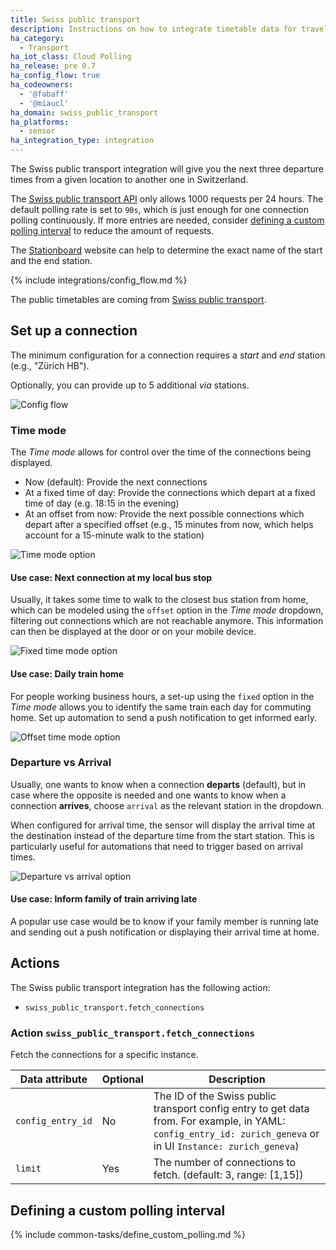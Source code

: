 ```yaml
---
title: Swiss public transport
description: Instructions on how to integrate timetable data for traveling in Switzerland within Home Assistant.
ha_category:
  - Transport
ha_iot_class: Cloud Polling
ha_release: pre 0.7
ha_config_flow: true
ha_codeowners:
  - '@fabaff'
  - '@miaucl'
ha_domain: swiss_public_transport
ha_platforms:
  - sensor
ha_integration_type: integration
---
```


The Swiss public transport integration will give you the next three departure times from a given location to another one in Switzerland.

The [Swiss public transport API](https://transport.opendata.ch/) only allows 1000 requests per 24 hours. The default polling rate is set to `90s`, which is just enough for one connection polling continuously. If more entries are needed, consider [defining a custom polling interval](#defining-a-custom-polling-interval) to reduce the amount of requests.

The [Stationboard](https://transport.opendata.ch/examples/stationboard.html) website can help to determine the exact name of the start and the end station.

{% include integrations/config_flow.md %}

The public timetables are coming from [Swiss public transport](https://transport.opendata.ch/).

## Set up a connection

The minimum configuration for a connection requires a _start_ and _end_ station (e.g., "Zürich HB").

Optionally, you can provide up to 5 additional _via_ stations.

![Config flow](/images/integrations/swiss_public_transport/config_flow.png)

### Time mode

The _Time mode_ allows for control over the time of the connections being displayed.

- Now (default): Provide the next connections
- At a fixed time of day: Provide the connections which depart at a fixed time of day (e.g. 18:15 in the evening)
- At an offset from now: Provide the next possible connections which depart after a specified offset (e.g., 15 minutes from now, which helps account for a 15-minute walk to the station)

![Time mode option](/images/integrations/swiss_public_transport/config_flow_time_mode.png)

#### Use case: Next connection at my local bus stop

Usually, it takes some time to walk to the closest bus station from home, which can be modeled using the `offset` option in the _Time mode_ dropdown, filtering out connections which are not reachable anymore. This information can then be displayed at the door or on your mobile device.

![Fixed time mode option](/images/integrations/swiss_public_transport/config_flow_time_fixed.png)

#### Use case: Daily train home

For people working business hours, a set-up using the `fixed` option in the _Time mode_ allows you to identify the same train each day for commuting home. Set up automation to send a push notification to get informed early.

![Offset time mode option](/images/integrations/swiss_public_transport/config_flow_time_offset.png)

### Departure vs Arrival

Usually, one wants to know when a connection **departs** (default), but in case where the opposite is needed and one wants to know when a connection **arrives**, choose `arrival` as the relevant station in the dropdown.

When configured for arrival time, the sensor will display the arrival time at the destination instead of the departure time from the start station. This is particularly useful for automations that need to trigger based on arrival times.

![Departure vs arrival option](/images/integrations/swiss_public_transport/config_flow_departure_arrival.png)

#### Use case: Inform family of train arriving late

A popular use case would be to know if your family member is running late and sending out a push notification or displaying their arrival time at home.

## Actions

The Swiss public transport integration has the following action:

- `swiss_public_transport.fetch_connections`

### Action `swiss_public_transport.fetch_connections`

Fetch the connections for a specific instance.

| Data attribute | Optional | Description                                              |
|------------------------|----------|----------------------------------------------------------|
| `config_entry_id`      | No       | The ID of the Swiss public transport config entry to get data from. For example, in YAML: `config_entry_id: zurich_geneva` or in UI `Instance: zurich_geneva`)|
| `limit`                | Yes      | The number of connections to fetch. (default: 3, range: [1,15])|

## Defining a custom polling interval

{% include common-tasks/define_custom_polling.md %}
